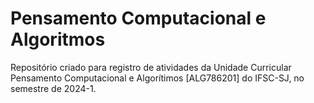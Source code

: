 # Pensamento Computacional e Algoritmos
Repositório criado para registro de atividades da Unidade Curricular Pensamento Computacional e Algorítimos [ALG786201] do IFSC-SJ, no semestre de 2024-1.
